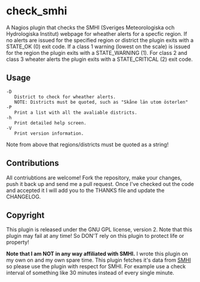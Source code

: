 # check\_smhi #
A Nagios plugin that checks the SMHI (Sveriges Meteorologiska och Hydrologiska 
Institut) webpage for wheather alerts for a specfic region. If no alerts are
issued for the specified region or district the plugin exits with a STATE\_OK
(0) exit code. If a class 1 warning (lowest on the scale) is issued for the
region the plugin exits with a STATE\_WARNING (1). For class 2 and class 3
wheater alerts the plugin exits with a STATE\_CRITICAL (2) exit code.

## Usage ##
```
-D
   District to check for wheather alerts.
   NOTE: Districts must be quoted, such as "Skåne län utom österlen"
-P
   Print a list with all the avaliable districts.
-h
   Print detailed help screen.
-V
   Print version information.
``` 

Note from above that regions/districts must be quoted as a string!

## Contributions ##
All contriubtions are welcome! Fork the repository, make your changes, push it
back up and send me a pull request. Once I've checked out the code and accepted
it I will add you to the THANKS file and update the CHANGELOG.

## Copyright ##
This plugin is released under the GNU GPL license, version 2. Note that this
plugin may fail at any time! So DON'T rely on this plugin to protect life or
property!

__Note that I am NOT in any way affiliated with SMHI.__ I wrote this plugin on
my own on and my own spare time.
This plugin fetches it's data from [SMHI](http://www.smhi.se) so please use the
plugin with respect for SMHI. For example use a check interval of something like
30 minutes instead of every single minute.
